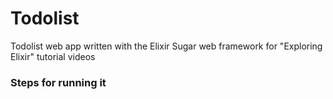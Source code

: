 # Todolist

Todolist web app written with the Elixir Sugar web framework for "Exploring Elixir" tutorial videos

### Steps for running it
